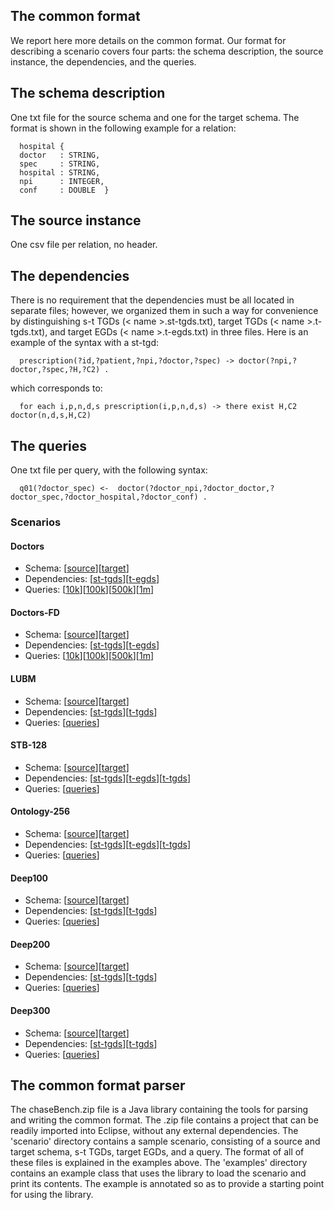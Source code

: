 ## The common format
We report here more details on the common format.
Our format for describing a scenario covers four parts: 
the schema description, the source instance, the dependencies, and the queries.

## The schema description

One txt file for the source  schema and one for the target schema. The format is shown in the following example for a relation:

      hospital {
      doctor   : STRING,
      spec     : STRING,
      hospital : STRING,
      npi      : INTEGER,
      conf     : DOUBLE  }

## The source instance

One csv file per relation, no header.

## The dependencies

There is no requirement that the dependencies must be all located in separate files; however, we organized them in such a way for convenience by distinguishing s-t TGDs (< name >.st-tgds.txt), target TGDs (< name >.t-tgds.txt), and target EGDs (< name >.t-egds.txt) in three files.
Here is an example of the syntax with a st-tgd:

      prescription(?id,?patient,?npi,?doctor,?spec) -> doctor(?npi,?doctor,?spec,?H,?C2) .

which corresponds to:
      
      for each i,p,n,d,s prescription(i,p,n,d,s) -> there exist H,C2 doctor(n,d,s,H,C2)

## The queries

One txt file per query, with the following syntax:
      
      q01(?doctor_spec) <-  doctor(?doctor_npi,?doctor_doctor,?doctor_spec,?doctor_hospital,?doctor_conf) .
      
      
### Scenarios
#### **Doctors** 
- Schema: [[source](https://github.com/dbunibas/chasebench/blob/master/scenarios/doctors/schema/doctors.s-schema.txt)][[target](https://github.com/dbunibas/chasebench/blob/master/scenarios/doctors/schema/doctors.t-schema.txt)] 
- Dependencies: [[st-tgds](https://github.com/dbunibas/chasebench/blob/master/scenarios/doctors/dependencies/doctors.st-tgds.txt)][[t-egds](https://github.com/dbunibas/chasebench/blob/master/scenarios/doctors/dependencies/doctors.t-egds.txt)]
- Queries: [[10k](https://github.com/dbunibas/chasebench/tree/master/scenarios/doctors/queries/10k)][[100k](https://github.com/dbunibas/chasebench/tree/master/scenarios/doctors/queries/100k)][[500k](https://github.com/dbunibas/chasebench/tree/master/scenarios/doctors/queries/500k)][[1m](https://github.com/dbunibas/chasebench/tree/master/scenarios/doctors/queries/1m)]

#### **Doctors-FD** 
- Schema: [[source](https://github.com/dbunibas/chasebench/blob/master/scenarios/doctors-fd/schema/doctors-fd.s-schema.txt)][[target](https://github.com/dbunibas/chasebench/blob/master/scenarios/doctors-fd/schema/doctors-fd.t-schema.txt)] 
- Dependencies: [[st-tgds](https://github.com/dbunibas/chasebench/blob/master/scenarios/doctors-fd/dependencies/doctors-fd.st-tgds.txt)][[t-egds](https://github.com/dbunibas/chasebench/blob/master/scenarios/doctors-fd/dependencies/doctors-fd.t-egds.txt)]
- Queries: [[10k](https://github.com/dbunibas/chasebench/tree/master/scenarios/doctors-fd/queries/10k)][[100k](https://github.com/dbunibas/chasebench/tree/master/scenarios/doctors-fd/queries/100k)][[500k](https://github.com/dbunibas/chasebench/tree/master/scenarios/doctors-fd/queries/500k)][[1m](https://github.com/dbunibas/chasebench/tree/master/scenarios/doctors-fd/queries/1m)]

#### **LUBM** 
- Schema: [[source](https://github.com/dbunibas/chasebench/blob/master/scenarios/LUBM/schema/LUBM.s-schema.txt)][[target](https://github.com/dbunibas/chasebench/blob/master/scenarios/LUBM/schema/LUBM.t-schema.txt)] 
- Dependencies: [[st-tgds](https://github.com/dbunibas/chasebench/blob/master/scenarios/LUBM/dependencies/LUBM.st-tgds.txt)][[t-tgds](https://github.com/dbunibas/chasebench/blob/master/scenarios/LUBM/dependencies/LUBM.t-tgds.txt)]
- Queries: [[queries](https://github.com/dbunibas/chasebench/tree/master/scenarios/LUBM/queries)]

#### **STB-128** 
- Schema: [[source](https://github.com/dbunibas/chasebench/blob/master/scenarios/STB-128/schema/STB-128.s-schema.txt)][[target](https://github.com/dbunibas/chasebench/blob/master/scenarios/STB-128/schema/STB-128.t-schema.txt)] 
- Dependencies: [[st-tgds](https://github.com/dbunibas/chasebench/blob/master/scenarios/STB-128/dependencies/STB-128.st-tgds.txt)][[t-egds](https://github.com/dbunibas/chasebench/blob/master/scenarios/STB-128/dependencies/STB-128.t-egds.txt)][[t-tgds](https://github.com/dbunibas/chasebench/blob/master/scenarios/STB-128/dependencies/STB-128.t-tgds.txt)]
- Queries: [[queries](https://github.com/dbunibas/chasebench/tree/master/scenarios/STB-128/queries)]

#### **Ontology-256** 
- Schema: [[source](https://github.com/dbunibas/chasebench/blob/master/scenarios/Ontology-256/schema/Ontology-256.s-schema.txt)][[target](https://github.com/dbunibas/chasebench/blob/master/scenarios/Ontology-256/schema/Ontology-256.t-schema.txt)] 
- Dependencies: [[st-tgds](https://github.com/dbunibas/chasebench/blob/master/scenarios/Ontology-256/dependencies/Ontology-256.st-tgds.txt)][[t-egds](https://github.com/dbunibas/chasebench/blob/master/scenarios/Ontology-256/dependencies/Ontology-256.t-egds.txt)][[t-tgds](https://github.com/dbunibas/chasebench/blob/master/scenarios/Ontology-256/dependencies/Ontology-256.t-tgds.txt)]
- Queries: [[queries](https://github.com/dbunibas/chasebench/tree/master/scenarios/Ontology-256/queries)]

#### **Deep100** 
- Schema: [[source](https://github.com/dbunibas/chasebench/blob/master/scenarios/deep/100/schema/deep.s-schema.txt)][[target](https://github.com/dbunibas/chasebench/blob/master/scenarios/deep/100/schema/deep.t-schema.txt)] 
- Dependencies: [[st-tgds](https://github.com/dbunibas/chasebench/blob/master/scenarios/deep/100/dependencies/deep.st-tgds.txt)][[t-tgds](https://github.com/dbunibas/chasebench/blob/master/scenarios/deep/100/dependencies/deep.t-tgds.txt)]
- Queries: [[queries](https://github.com/dbunibas/chasebench/tree/master/scenarios/deep/100/queries)]

#### **Deep200** 
- Schema: [[source](https://github.com/dbunibas/chasebench/blob/master/scenarios/deep/200/schema/deep.s-schema.txt)][[target](https://github.com/dbunibas/chasebench/blob/master/scenarios/deep/200/schema/deep.t-schema.txt)] 
- Dependencies: [[st-tgds](https://github.com/dbunibas/chasebench/blob/master/scenarios/deep/200/dependencies/deep.st-tgds.txt)][[t-tgds](https://github.com/dbunibas/chasebench/blob/master/scenarios/deep/200/dependencies/deep.t-tgds.txt)]
- Queries: [[queries](https://github.com/dbunibas/chasebench/tree/master/scenarios/deep/200/queries)]

#### **Deep300** 
- Schema: [[source](https://github.com/dbunibas/chasebench/blob/master/scenarios/deep/300/schema/deep.s-schema.txt)][[target](https://github.com/dbunibas/chasebench/blob/master/scenarios/deep/300/schema/deep.t-schema.txt)] 
- Dependencies: [[st-tgds](https://github.com/dbunibas/chasebench/blob/master/scenarios/deep/300/dependencies/deep.st-tgds.txt)][[t-tgds](https://github.com/dbunibas/chasebench/blob/master/scenarios/deep/300/dependencies/deep.t-tgds.txt)]
- Queries: [[queries](https://github.com/dbunibas/chasebench/tree/master/scenarios/deep/300/queries)]

## The common format parser
The chaseBench.zip file is a Java library containing the tools for parsing and
writing the common format. The .zip file contains a project that can be readily
imported into Eclipse, without any external dependencies. The 'scenario'
directory contains a sample scenario, consisting of a source and target schema, s-t
TGDs, target EGDs, and a query. The format of all of these files is explained in the examples above.
The 'examples' directory contains an example class that uses
the library to load the scenario and print its contents. The example is
annotated so as to provide a starting point for using the library.
